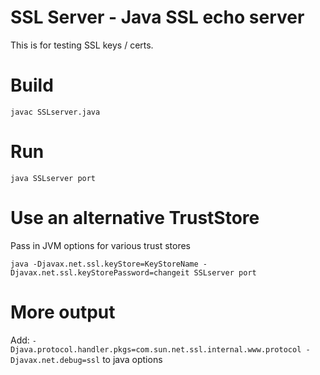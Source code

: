 # SSL Server - Java SSL echo server
This is for testing SSL keys / certs.

# Build
```
javac SSLserver.java
```

# Run
```
java SSLserver port
```

# Use an alternative TrustStore
Pass in JVM options for various trust stores
```
java -Djavax.net.ssl.keyStore=KeyStoreName -Djavax.net.ssl.keyStorePassword=changeit SSLserver port
```

# More output
Add: `-Djava.protocol.handler.pkgs=com.sun.net.ssl.internal.www.protocol -Djavax.net.debug=ssl` to java options
